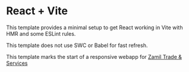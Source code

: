 # React + Vite

This template provides a minimal setup to get React working in Vite with HMR and some ESLint rules.

This template does not use SWC or Babel for fast refresh.

This template marks the start of a responsive webapp for [Zamil Trade & Services](https://www.zamilts.com/)